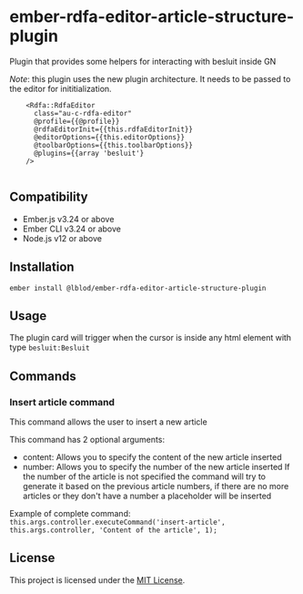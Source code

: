 # ember-rdfa-editor-article-structure-plugin


Plugin that provides some helpers for interacting with besluit inside GN

*Note*: this plugin uses the new plugin architecture. It needs to be passed to the editor for inititialization.

```
    <Rdfa::RdfaEditor
      class="au-c-rdfa-editor"
      @profile={{@profile}}
      @rdfaEditorInit={{this.rdfaEditorInit}}
      @editorOptions={{this.editorOptions}}
      @toolbarOptions={{this.toolbarOptions}}
      @plugins={{array 'besluit'}
    />


```


Compatibility
------------------------------------------------------------------------------

* Ember.js v3.24 or above
* Ember CLI v3.24 or above
* Node.js v12 or above


Installation
------------------------------------------------------------------------------

```
ember install @lblod/ember-rdfa-editor-article-structure-plugin
```


## Usage
The plugin card will trigger when the cursor is inside any html element with type `besluit:Besluit`

## Commands 

### Insert article command
This command allows the user to insert a new article

This command has 2 optional arguments:
 - content: Allows you to specify the content of the new article inserted
 - number: Allows you to specify the number of the new article inserted
If the number of the article is not specified the command will try to generate it based on the previous article numbers, if there are no more articles or they don't have a number a placeholder will be inserted

Example of complete command:
`this.args.controller.executeCommand('insert-article', this.args.controller, 'Content of the article', 1);`


## License
This project is licensed under the [MIT License](LICENSE.md).
